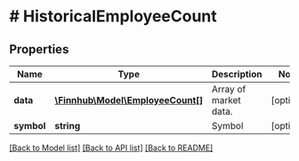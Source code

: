 # # HistoricalEmployeeCount

## Properties

Name | Type | Description | Notes
------------ | ------------- | ------------- | -------------
**data** | [**\Finnhub\Model\EmployeeCount[]**](EmployeeCount.md) | Array of market data. | [optional]
**symbol** | **string** | Symbol | [optional]

[[Back to Model list]](../../README.md#models) [[Back to API list]](../../README.md#endpoints) [[Back to README]](../../README.md)
